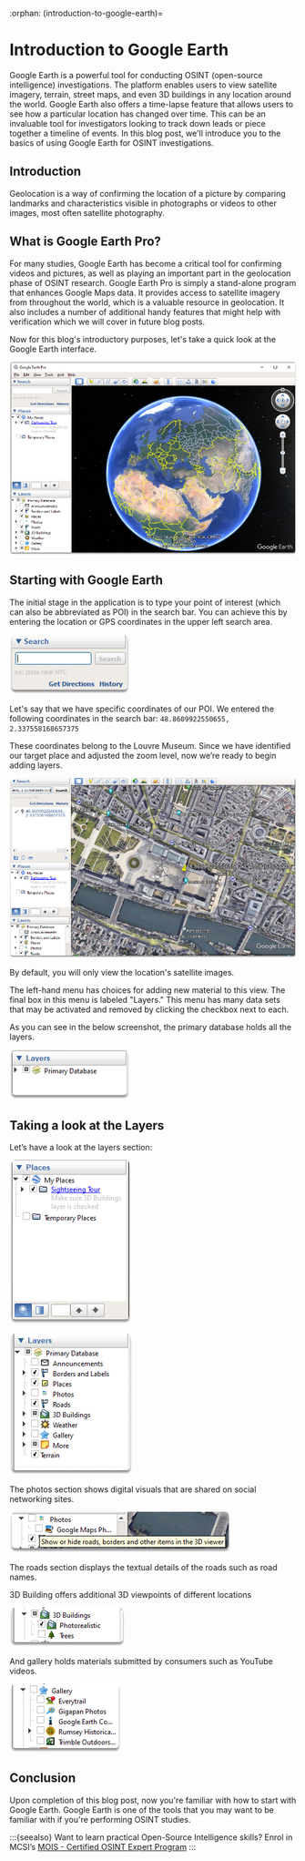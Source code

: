 :orphan:
(introduction-to-google-earth)=

# Introduction to Google Earth

Google Earth is a powerful tool for conducting OSINT (open-source intelligence) investigations. The platform enables users to view satellite imagery, terrain, street maps, and even 3D buildings in any location around the world. Google Earth also offers a time-lapse feature that allows users to see how a particular location has changed over time. This can be an invaluable tool for investigators looking to track down leads or piece together a timeline of events. In this blog post, we'll introduce you to the basics of using Google Earth for OSINT investigations.

## Introduction

Geolocation is a way of confirming the location of a picture by comparing landmarks and characteristics visible in photographs or videos to other images, most often satellite photography.

## What is Google Earth Pro?

For many studies, Google Earth has become a critical tool for confirming videos and pictures, as well as playing an important part in the geolocation phase of OSINT research. Google Earth Pro is simply a stand-alone program that enhances Google Maps data. It provides access to satellite imagery from throughout the world, which is a valuable resource in geolocation. It also includes a number of additional handy features that might help with verification which we will cover in future blog posts.

Now for this blog's introductory purposes, let's take a quick look at the Google Earth interface.

![alt img](images/osint-google-earth-16.png)

## Starting with Google Earth

The initial stage in the application is to type your point of interest (which can also be abbreviated as POI) in the search bar. You can achieve this by entering the location or GPS coordinates in the upper left search area.

![alt img](images/osint-google-earth-17.png)

Let's say that we have specific coordinates of our POI. We entered the following coordinates in the search bar:
`48.8609922550655, 2.337558168657375`

These coordinates belong to the Louvre Museum. Since we have identified our target place and adjusted the zoom level, now we’re ready to begin adding layers.

![alt img](images/osint-google-earth-20.png)

By default, you will only view the location's satellite images.

The left-hand menu has choices for adding new material to this view. The final box in this menu is labeled "Layers." This menu has many data sets that may be activated and removed by clicking the checkbox next to each.

As you can see in the below screenshot, the primary database holds all the layers.

![alt img](images/osint-google-earth-23.png)

## Taking a look at the Layers

Let’s have a look at the layers section:

![alt img](images/osint-google-earth-18.png)

![alt img](images/osint-google-earth-19.png)

The photos section shows digital visuals that are shared on social networking sites.

![alt img](images/osint-google-earth-21.png)

The roads section displays the textual details of the roads such as road names.

3D Building offers additional 3D viewpoints of different locations

![alt img](images/osint-google-earth-22.png)

And gallery holds materials submitted by consumers such as YouTube videos.

![alt img](images/osint-google-earth-24.png)

## Conclusion

Upon completion of this blog post, now you're familiar with how to start with Google Earth. Google Earth is one of the tools that you may want to be familiar with if you're performing OSINT studies.

:::{seealso}
Want to learn practical Open-Source Intelligence skills? Enrol in MCSI’s [MOIS - Certified OSINT Expert Program](https://www.mosse-institute.com/certifications/mois-certified-osint-expert.html)
:::
